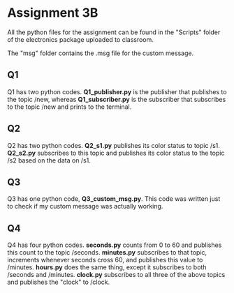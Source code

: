 # Assignment 3B

All the python files for the assignment can be found in the "Scripts" folder of the electronics package uploaded to classroom.

The "msg" folder contains the .msg file for the custom message.

## Q1
Q1 has two python codes. **Q1_publisher.py** is the publisher that publishes to the topic /new, whereas **Q1_subscriber.py** is the subscriber that subscribes to the topic /new and prints to the terminal.

## Q2
Q2 has two python codes. **Q2_s1.py** publishes its color status to topic /s1. **Q2_s2.py** subscribes to this topic and publishes its color status to the topic /s2 based on the data on /s1.

## Q3
Q3 has one python code, **Q3_custom_msg.py**. This code was written just to check if my custom message was actually working.

## Q4
Q4 has four python codes. **seconds.py** counts from 0 to 60 and publishes this count to the topic /seconds. **minutes.py** subscribes to that topic, increments whenever seconds cross 60, and publishes this value to /minutes. **hours.py** does the same thing, except it subscribes to both /seconds and /minutes. **clock.py** subscribes to all three of the above topics and publishes the "clock" to /clock.